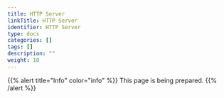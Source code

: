 ```yaml
---
title: HTTP Server
linkTitle: HTTP Server
identifier: HTTP Server
type: docs
categories: []
tags: []
description: ""
weight: 10
---
```


{{% alert title="Info" color="info" %}}
This page is being prepared.
{{% /alert %}}
